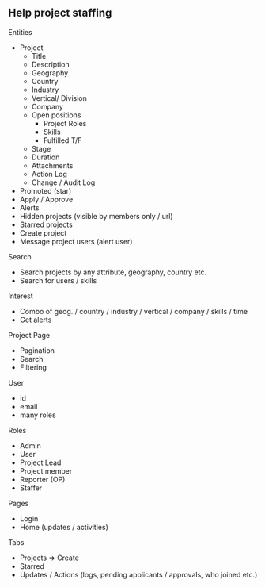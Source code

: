 Help project staffing
---------------------

Entities
- Project
  - Title
  - Description
  - Geography
  - Country
  - Industry
  - Vertical/ Division
  - Company
  - Open positions
    - Project Roles
    - Skills
    - Fulfilled T/F
  - Stage
  - Duration
  - Attachments
  - Action Log
  - Change / Audit Log
- Promoted (star)
- Apply / Approve
- Alerts
- Hidden projects (visible by members only / url)
- Starred projects
- Create project
- Message project users (alert user)

Search
- Search projects by any attribute, geography, country etc.
- Search for users / skills

Interest
- Combo of geog. / country / industry / vertical / company / skills / time
- Get alerts

Project Page
- Pagination
- Search
- Filtering

User
- id
- email
- many roles

Roles
- Admin
- User
- Project Lead
- Project member
- Reporter (OP)
- Staffer

Pages
- Login
- Home (updates / activities)

Tabs
- Projects => Create
- Starred
- Updates / Actions (logs, pending applicants / approvals, who joined etc.)
